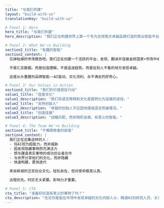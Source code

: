 ```yaml
---
title: "与我们共建"
layout: "build-with-us"
translationKey: "build-with-us"

# Panel 1: Hero
hero_title: "与我们共建"
hero_description: "我们正在构建世界上第一个专为全球南方卓越品牌打造的商业智能平台——而且我们的做法与众不同。"

# Panel 2: What We're Building
section2_title: "有趣的智能"
section2_content: |
  忘掉枯燥的市场报告吧。我们正在创建一个活跃的平台，发现、翻译并连接金砖国家+市场中卓越的创始人品牌与他们应得的合作伙伴和资本。

  不是汇总数据。而是创造理解。不是追逐趋势。而是在别人不看的地方发现卓越。

  这是从头重建的品牌智能——AI驱动、文化流利、永不满足的好奇心。

# Panel 3: Our Values in Action
section3_title: "我们的价值观在行动"
value1_title: "连接文化"
value1_description: "我们将语言障碍和文化差距转化为连接的途径。"
value2_title: "支持创始人"
value2_description: "卓越的创始人不应因地理或语言而被埋没。"
value3_title: "创造连接"
value3_description: "战略匹配，而非随机会面。有意义的智能。"

# Panel 4: The Team We're Building
section4_title: "不懈探索者的部落"
section4_content: |
  我们正在召集这样的人：
  - 将AI视为超能力，而非威胁
  - 因发现隐藏事物而充满活力
  - 想与建造真实事物的成功创业者合作
  - 与世界分享他们的文化，而非隐藏
  - 快速构建，更快迭代

  来自槟城的泛亚创业文化。轻松自在，但对使命极其认真。

  远程优先。时区无关紧要。影响力才重要。

# Panel 5: CTA
cta_title: "准备好创造有意义的事物了吗？"
cta_description: "无论你是能在市场中发现卓越的文化内部人士、精通AI的研究人员、关系建立者，还是看到我们正在做的事并想加入的人——让我们聊聊。"
---
```

